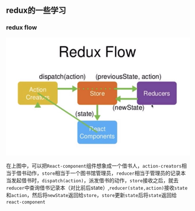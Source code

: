 ## redux的一些学习

### redux flow
![avatar](./public/redux-flow.jpeg)

在上图中，可以把`React-component`组件想象成一个借书人，`action-creators`相当于借书动作，`store`相当于一个图书馆管理员，`reducer`相当于管理员的记录本
当发起借书时，`dispatch(action)`，派发借书的动作，`store`接收之后，就去`reducer`中查询借书记录本（对比前后state）,`reducer(state,action)`接收`state`
和`action`，然后将`newState`返回给`store`，`store`更新`state`后将`state`返回给`react-component`

